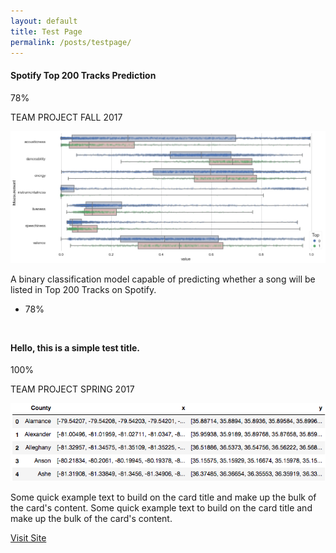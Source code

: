 ```yaml
---
layout: default
title: Test Page
permalink: /posts/testpage/
---
```


<div class="row">
  <div class="mb-2 col-md-6">
    <div class="card" style="height: 26rem;">
      <h4 class="card-header">Spotify Top 200 Tracks Prediction</h4>
      <div class="card-body">
        <div class="progress">
          <div class="progress-bar progress-bar-striped progress-bar-animated bg-secondary" style="width:78%">78%</div>
        </div>
        <p>
          <span class="badge badge-dark">TEAM PROJECT</span>
          <span class="badge badge-info">FALL 2017</span>
        </p>
        <a href="https://github.com/thsieh4/CSC522_project"><img class="card-img-top" src="/figure/demo.png"></a>
        <p class="card-text text-left">A binary classification model capable of predicting whether a song will be listed in Top 200 Tracks on Spotify.</p>
        <ul class="list-group list-group-flush">
          <li class="list-group-item">
            <div class="progress">
              <div class="progress-bar progress-bar-striped progress-bar-animated bg-secondary" style="width:78%">78%</div>
            </div>
          </li>
        </ul>
      </div>
    </div>
  </div>  

  <div class="mb-2 col-md-6">
    <div class="card" style="height: 26rem;">
      <h4 class="card-header">Hello, this is a simple test title.</h4>
      <div class="card-body">
        <div class="progress">
          <div class="progress-bar progress-bar-striped bg-secondary" style="width:100%">100%</div>
        </div>
        <p>
          <span class="badge badge-dark">TEAM PROJECT</span>
          <span class="badge badge-info">SPRING 2017</span>
        </p>
        <img class="card-img-top" src="/figure/2017Nov01_head_geo.png" alt="Card image cap">
        <p class="card-text text-left">Some quick example text to build on the card title and make up the bulk of the card's content. Some quick example text to build on the card title and make up the bulk of the card's content.</p>
        <div class="container text-center">
          <a href="#" class="btn btn-dark btn-sm">Visit Site</a>
        </div>
      </div>
    </div>
  </div>
  
</div>
